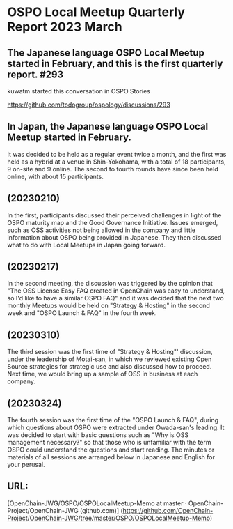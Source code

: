 # OSPO Local Meetup Quarterly Report 2023 March

## The Japanese language OSPO Local Meetup started in February, and this is the first quarterly report. #293
kuwatm started this conversation in OSPO Stories

https://github.com/todogroup/ospology/discussions/293


## In Japan, the Japanese language OSPO Local Meetup started in February.
It was decided to be held as a regular event twice a month, and the first was held as a hybrid at a venue in Shin-Yokohama, with a total of 18 participants, 9 on-site and 9 online.
The second to fourth rounds have since been held online, with about 15 participants.

## (20230210)

In the first, participants discussed their perceived challenges in light of the OSPO maturity map and the Good Governance Initiative. Issues emerged, such as OSS activities not being allowed in the company and little information about OSPO being provided in Japanese. They then discussed what to do with Local Meetups in Japan going forward.

## (20230217)

In the second meeting, the discussion was triggered by the opinion that "The OSS License Easy FAQ created in OpenChain was easy to understand, so I'd like to have a similar OSPO FAQ" and it was decided that the next two monthly Meetups would be held on "Strategy & Hosting" in the second week and "OSPO Launch & FAQ" in the fourth week.

## (20230310)

The third session was the first time of "Strategy & Hosting"' discussion, under the leadership of Motai-san, in which we reviewed existing Open Source strategies for strategic use and also discussed how to proceed. Next time, we would bring up a sample of OSS in business at each company.

## (20230324)

The fourth session was the first time of the "OSPO Launch & FAQ", during which questions about OSPO were extracted under Owada-san's leading. It was decided to start with basic questions such as "Why is OSS management necessary?" so that those who is unfamiliar with the term OSPO could understand the questions and start reading.
The minutes or materials of all sessions are arranged below in Japanese and English for your perusal.

## URL:

[OpenChain-JWG/OSPO/OSPOLocalMeetup-Memo at master · OpenChain-Project/OpenChain-JWG (github.com)]
(https://github.com/OpenChain-Project/OpenChain-JWG/tree/master/OSPO/OSPOLocalMeetup-Memo)
